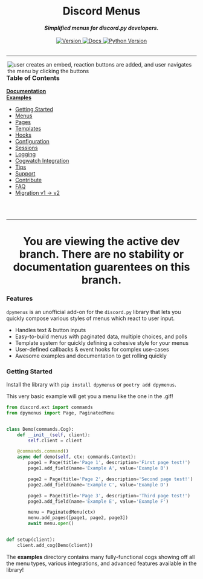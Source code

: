 <h1 align="center">Discord Menus</h1>
    
<div align="center">
  <strong><i>Simplified menus for discord.py developers.</i></strong>
  <br>
  <br>
  
  <a href="https://pypi.org/project/dpymenus/">
    <img src="https://img.shields.io/pypi/v/dpymenus?color=0073B7&label=Latest&style=for-the-badge" alt="Version" />
  </a>

  <a href="https://dpymenus.readthedocs.io/en/latest/">
    <img src="https://img.shields.io/readthedocs/dpymenus/latest?style=for-the-badge" alt="Docs" />
  </a>
  
  <a href="https://python.org">
    <img src="https://img.shields.io/pypi/pyversions/dpymenus?color=0073B7&style=for-the-badge" alt="Python Version" />
  </a>
</div>

<br>

---

<img align="right" src="assets/demo.gif" alt="user creates an embed, reaction buttons are added, and user navigates the menu
by clicking the buttons">

### Table of Contents

**[Documentation](https://dpymenus.readthedocs.io/en/latest/?badge=latest)** <br>
**[Examples](https://github.com/robertwayne/dpymenus/tree/master/examples)**

- [Getting Started](#getting-started)
- [Menus](#menus)
- [Pages](#pages)
- [Templates](#templates)
- [Hooks](#hooks)
- [Configuration](#configuration)
- [Sessions](#sessions)
- [Logging](#logging)
- [Cogwatch Integration](#cogwatch-integration)
- [Tips](#tips)
- [Support](#support)
- [Contribute](#contribute)
- [FAQ](#faq)
- [Migration v1 -> v2](#migration)

<br>
<br>

---
<div align="center">
  <h1>
    You are viewing the active dev branch.
    There are no stability or documentation guarentees on this branch.
  </h1>
</div>

### Features
`dpymenus` is an unofficial add-on for the `discord.py` library that lets you quickly compose various styles of
menus which react to user input.

- Handles text & button inputs
- Easy-to-build menus with paginated data, multiple choices, and polls
- Template system for quickly defining a cohesive style for your menus
- User-defined callbacks & event hooks for complex use-cases
- Awesome examples and documentation to get rolling quickly

### Getting Started
Install the library with `pip install dpymenus` or `poetry add dpymenus`.

This very basic example will get you a menu like the one in the .gif!

```python
from discord.ext import commands
from dpymenus import Page, PaginatedMenu


class Demo(commands.Cog):
    def __init__(self, client):
        self.client = client

    @commands.command()
    async def demo(self, ctx: commands.Context):
        page1 = Page(title='Page 1', description='First page test!')
        page1.add_field(name='Example A', value='Example B')

        page2 = Page(title='Page 2', description='Second page test!')
        page2.add_field(name='Example C', value='Example D')

        page3 = Page(title='Page 3', description='Third page test!')
        page3.add_field(name='Example E', value='Example F')

        menu = PaginatedMenu(ctx)
        menu.add_pages([page1, page2, page3])
        await menu.open()


def setup(client):
    client.add_cog(Demo(client))
```

The __examples__ directory contains many fully-functional cogs showing off all the menu types, various integrations, and advanced features available in the library!
